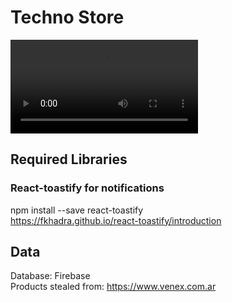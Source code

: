 # Techno Store

<video src="https://drive.google.com/file/d/1fTTo7qbJMaAFYmlXol5dWHwmaPKwWlqH/view?usp=sharing"></video>

## Required Libraries

### React-toastify for notifications<br/>
npm install --save react-toastify<br/>
https://fkhadra.github.io/react-toastify/introduction

## Data
Database: Firebase<br/>
Products stealed from: https://www.venex.com.ar